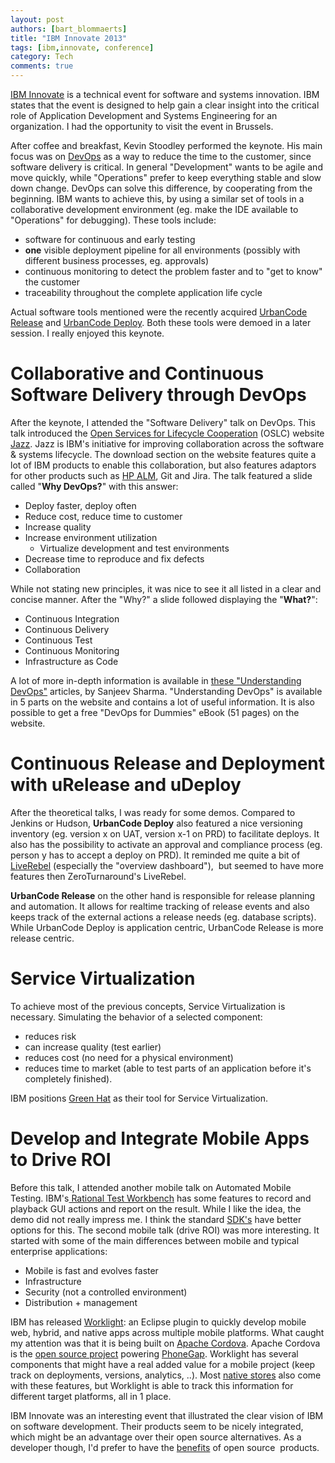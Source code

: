 ```yaml
---
layout: post
authors: [bart_blommaerts]
title: "IBM Innovate 2013"
tags: [ibm,innovate, conference]
category: Tech
comments: true
---
```


<a title="IBM Innovate" href="https://www-950.ibm.com/events/wwe/grp/grp021.nsf/v17_agenda?openform&amp;seminar=D46JDYES&amp;locale=en_BE" target="_blank">IBM Innovate</a> is a technical event for software and systems innovation. IBM states that the event is designed to help gain a clear insight into the critical role of Application Development and Systems Engineering for an organization. I had the opportunity to visit the event in Brussels.

After coffee and breakfast, Kevin Stoodley performed the keynote. His main focus was on <a title="DevOps" href="http://en.wikipedia.org/wiki/DevOps" target="_blank">DevOps</a> as a way to reduce the time to the customer, since software delivery is critical. In general "Development" wants to be agile and move quickly, while "Operations" prefer to keep everything stable and slow down change. DevOps can solve this difference, by cooperating from the beginning. IBM wants to achieve this, by using a similar set of tools in a collaborative development environment (eg. make the IDE available to "Operations" for debugging). These tools include:
<ul>
    <li>software for continuous and early testing</li>
    <li><strong>one</strong> visible deployment pipeline for all environments (possibly with different business processes, eg. approvals)</li>
    <li>continuous monitoring to detect the problem faster and to "get to know" the customer</li>
    <li>traceability throughout the complete application life cycle</li>
</ul>
Actual software tools mentioned were the recently acquired <a title="UrbanCode Release" href="http://www.urbancode.com/html/products/release/" target="_blank">UrbanCode Release</a> and <a title="UrbanCode Deploy" href="http://www.urbancode.com/html/products/deploy/" target="_blank">UrbanCode Deploy</a>. Both these tools were demoed in a later session. I really enjoyed this keynote.
<h1>Collaborative and Continuous Software Delivery through DevOps</h1>
After the keynote, I attended the "Software Delivery" talk on DevOps. This talk introduced the <a title="OSLC" href="http://open-services.net/" target="_blank">Open Services for Lifecycle Cooperation</a> (OSLC) website <a title="Jazz" href="https://jazz.net/" target="_blank">Jazz</a>. Jazz is IBM's initiative for improving collaboration across the software &amp; systems lifecycle. The download section on the website features quite a lot of IBM products to enable this collaboration, but also features adaptors for other products such as <a title="HP ALM" href="http://www8.hp.com/us/en/software-solutions/software.html?compURI=1215990#.Ulw-RZwW354" target="_blank">HP ALM</a>, Git and Jira. The talk featured a slide called "<strong>Why DevOps?</strong>" with this answer:
<ul>
    <li>Deploy faster, deploy often</li>
    <li>Reduce cost, reduce time to customer</li>
    <li>Increase quality</li>
    <li>Increase environment utilization
<ul>
    <li>Virtualize development and test environments</li>
</ul>
</li>
    <li>Decrease time to reproduce and fix defects</li>
    <li>Collaboration</li>
</ul>
While not stating new principles, it was nice to see it all listed in a clear and concise manner. After the "Why?" a slide followed displaying the "<strong>What?</strong>":
<ul>
    <li>Continuous Integration</li>
    <li>Continuous Delivery</li>
    <li>Continuous Test</li>
    <li>Continuous Monitoring</li>
    <li>Infrastructure as Code</li>
</ul>
A lot of more in-depth information is available in <a title="Understanding DevOps" href="https://sdarchitect.wordpress.com/2012/07/24/understanding-devops-part-1-defining-devops/" target="_blank">these "Understanding DevOps"</a> articles, by Sanjeev Sharma. "Understanding DevOps" is available in 5 parts on the website and contains a lot of useful information. It is also possible to get a free "DevOps for Dummies" eBook (51 pages) on the website.
<h1>Continuous Release and Deployment with uRelease and uDeploy</h1>
After the theoretical talks, I was ready for some demos. Compared to Jenkins or Hudson, <strong>UrbanCode Deploy</strong> also featured a nice versioning inventory (eg. version x on UAT, version x-1 on PRD) to facilitate deploys. It also has the possibility to activate an approval and compliance process (eg. person y has to accept a deploy on PRD). It reminded me quite a bit of <a title="LiveRebel" href="http://zeroturnaround.com/software/liverebel/" target="_blank">LiveRebel</a> (especially the "overview dashboard"),  but seemed to have more features then ZeroTurnaround's LiveRebel.

<strong>UrbanCode Release</strong> on the other hand is responsible for release planning and automation. It allows for realtime tracking of release events and also keeps track of the external actions a release needs (eg. database scripts). While UrbanCode Deploy is application centric, UrbanCode Release is more release centric.
<h1>Service Virtualization</h1>
To achieve most of the previous concepts, Service Virtualization is necessary. Simulating the behavior of a selected component:
<ul>
    <li>reduces risk</li>
    <li>can increase quality (test earlier)</li>
    <li>reduces cost (no need for a physical environment)</li>
    <li>reduces time to market (able to test parts of an application before it's completely finished).</li>
</ul>
IBM positions <a title="GreenHat" href="http://www-01.ibm.com/software/rational/welcome/greenhat/" target="_blank">Green Hat</a> as their tool for Service Virtualization.
<h1>Develop and Integrate Mobile Apps to Drive ROI</h1>
Before this talk, I attended another mobile talk on Automated Mobile Testing. IBM's<a title="Test Workbench" href="http://www.ibm.com/developerworks/rational/products/testworkbench/" target="_blank"> Rational Test Workbench</a> has some features to record and playback GUI actions and report on the result. While I like the idea, the demo did not really impress me. I think the standard <a title="The Monkey" href="http://developer.android.com/tools/help/monkey.html" target="_blank">SDK's</a> have better options for this. The second mobile talk (drive ROI) was more interesting. It started with some of the main differences between mobile and typical enterprise applications:
<ul>
    <li>Mobile is fast and evolves faster</li>
    <li>Infrastructure</li>
    <li>Security (not a controlled environment)</li>
    <li>Distribution + management</li>
</ul>
IBM has released <a title="WorkLight" href="http://www.ibm.com/developerworks/downloads/ws/worklight/" target="_blank">Worklight</a>: an Eclipse plugin to quickly develop mobile web, hybrid, and native apps across multiple mobile platforms. What caught my attention was that it is being built on <a title="Cordova" href="http://cordova.apache.org/" target="_blank">Apache Cordova</a>. Apache Cordova is the <a title="Cordova or PhoneGap" href="http://phonegap.com/2012/03/19/phonegap-cordova-and-what%E2%80%99s-in-a-name/" target="_blank">open source project</a> powering <a title="PhoneGap" href="http://phonegap.com/" target="_blank">PhoneGap</a>. Worklight has several components that might have a real added value for a mobile project (keep track on deployments, versions, analytics, ..). Most <a title="Distribute" href="http://developer.android.com/distribute/index.html" target="_blank">native stores</a> also come with these features, but Worklight is able to track this information for different target platforms, all in 1 place.

IBM Innovate was an interesting event that illustrated the clear vision of IBM on software development. Their products seem to be nicely integrated, which might be an advantage over their open source alternatives. As a developer though, I'd prefer to have the <a title="Benefits" href="http://oss-watch.ac.uk/resources/whoneedssource" target="_blank">benefits</a> of open source  products.